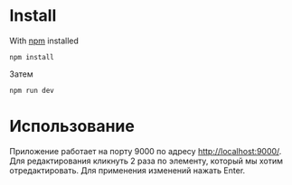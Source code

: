 Install
===
With [npm](https://www.npmjs.com/) installed
```
npm install
```
Затем
```
npm run dev
```

Использование
===
Приложение работает на порту 9000 по адресу [http://localhost:9000/](http://localhost:9000/).
Для редактирования кликнуть 2 раза по элементу, который мы хотим отредактировать.
Для применения изменений нажать Enter.
